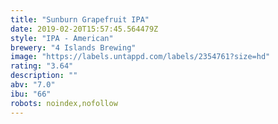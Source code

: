 ```yaml
---
title: "Sunburn Grapefruit IPA"
date: 2019-02-20T15:57:45.564479Z
style: "IPA - American"
brewery: "4 Islands Brewing"
image: "https://labels.untappd.com/labels/2354761?size=hd"
rating: "3.64"
description: ""
abv: "7.0"
ibu: "66"
robots: noindex,nofollow
---
```

